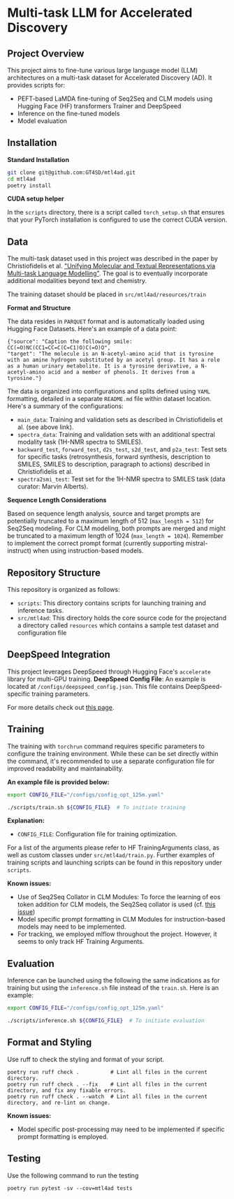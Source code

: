 # Multi-task LLM for Accelerated Discovery

## Project Overview

This project aims to fine-tune various large language model (LLM) architectures on a multi-task dataset for Accelerated Discovery (AD). It provides scripts for:
- PEFT-based LaMDA fine-tuning of Seq2Seq and CLM models using Hugging Face (HF) transformers Trainer and DeepSpeed
- Inference on the fine-tuned models
- Model evaluation

## Installation

**Standard Installation**

```bash
git clone git@github.com:GT4SD/mtl4ad.git
cd mtl4ad
poetry install
```

**CUDA setup helper**

In the `scripts` directory, there is a script called `torch_setup.sh` that ensures that your PyTorch installation is configured to use the correct CUDA version.

## Data

The multi-task dataset used in this project was described in the paper by Christiofidelis et al. ["Unifying Molecular and Textual Representations via Multi-task Language Modelling"](https://github.com/GT4SD/multitask_text_and_chemistry_t5). The goal is to eventually incorporate additional modalities beyond text and chemistry.

The training dataset should be placed in `src/mtl4ad/resources/train`

**Format and Structure**

The data resides in `PARQUET` format and is automatically loaded using Hugging Face Datasets. Here's an example of a data point:
```
{"source": "Caption the following smile: CC(=O)NC(CC1=CC=C(C=C1)O)C(=O)O", 
"target": "The molecule is an N-acetyl-amino acid that is tyrosine with an amine hydrogen substituted by an acetyl group. It has a role as a human urinary metabolite. It is a tyrosine derivative, a N-acetyl-amino acid and a member of phenols. It derives from a tyrosine."}
```

The data is organized into configurations and splits defined using `YAML` formatting, detailed in a separate `README.md` file within dataset location. Here's a summary of the configurations:

- `main_data`: Training and validation sets as described in Christiofidelis et al. (see above link).
- `spectra_data`: Training and validation sets with an additional spectral modality task (1H-NMR spectra to SMILES).
- `backward_test`, `forward_test`, `d2s_test`, `s2d_test`, and `p2a_test`: Test sets for specific tasks (retrosynthesis, forward synthesis, description to SMILES, SMILES to description, paragraph to actions) described in Christiofidelis et al.
- `spectra2smi_test`: Test set for the 1H-NMR spectra to SMILES task (data curator: Marvin Alberts).

**Sequence Length Considerations**

Based on sequence length analysis, source and target prompts are potentially truncated to a maximum length of 512 (`max_length = 512`) for Seq2Seq modeling. For CLM modeling, both prompts are merged and might be truncated to a maximum length of 1024 (`max_length = 1024`). Remember to implement the correct prompt format (currently supporting mistral-instruct) when using instruction-based models.


## Repository Structure

This repository is organized as follows:
- `scripts`: This directory contains scripts for launching training and inference tasks.
- `src/mtl4ad`: This directory holds the core source code for the projectand a directory called `resources` which contains a sample test dataset and configuration file

## DeepSpeed Integration

This project leverages DeepSpeed through Hugging Face's `accelerate` library for multi-GPU training.
**DeepSpeed Config File**: An example is located at `/configs/deepspeed_config.json`. This file contains DeepSpeed-specific training parameters.

For more details check out [this page](https://huggingface.co/docs/accelerate/usage_guides/deepspeed). 

## Training

The training with `torchrun` command requires specific parameters to configure the training environment. While these can be set directly within the command, it's recommended to use a separate configuration file for improved readability and maintainability.

**An example file is provided below:**
```bash
export CONFIG_FILE="/configs/config_opt_125m.yaml"

./scripts/train.sh ${CONFIG_FILE}  # To initiate training
```

**Explanation:**

- `CONFIG_FILE`: Configuration file for training optimization.


For a list of the arguments please refer to HF TrainingArguments class, as well as custom classes under `src/mtl4ad/train.py`. Further examples of training scripts and launching scripts can be found in this repository under `scripts`.

**Known issues:** 
- Use of Seq2Seq Collator in CLM Modules: To force the learning of eos token addition for CLM models, the Seq2Seq collator is used (cf. [this issue](https://github.com/huggingface/transformers/issues/22794#issuecomment-1598977285))
- Model specific prompt formatting in CLM Modules for instruction-based models may need to be implemented.
- For tracking, we employed mlflow throughout the project. However, it seems to only track HF Training Arguments.

## Evaluation

Inference can be launched using the following the same indications as for training but using the `inference.sh` file instead of the `train.sh`. Here is an example:

```bash
export CONFIG_FILE="/configs/config_opt_125m.yaml"

./scripts/inference.sh ${CONFIG_FILE}  # To initiate evaluation
```

## Format and Styling

Use ruff to check the styling and format of your script.

```console
poetry run ruff check .          # Lint all files in the current directory.
poetry run ruff check . --fix    # Lint all files in the current directory, and fix any fixable errors.
poetry run ruff check . --watch  # Lint all files in the current directory, and re-lint on change.
```

**Known issues:** 
- Model specific post-processing may need to be implemented if specific prompt formatting is employed.

## Testing

Use the following command to run the testing
```console
poetry run pytest -sv --cov=mtl4ad tests
```
